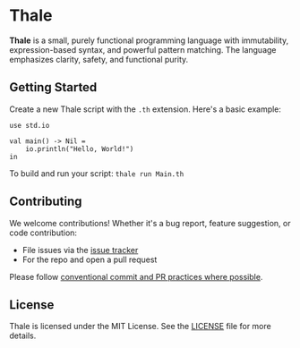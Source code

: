 # Thale
**Thale** is a small, purely functional programming language with immutability, expression-based syntax, and powerful pattern matching. The language emphasizes clarity, safety, and functional purity.

## Getting Started
Create a new Thale script with the `.th` extension. Here's a basic example:
```th
use std.io

val main() -> Nil =
    io.println("Hello, World!")
in
```
To build and run your script:
`thale run Main.th`

## Contributing
We welcome contributions! Whether it's a bug report, feature suggestion, or code contribution:

- File issues via the [issue tracker](http://github.com/PeterGriffinSr/Thale/issues)
- For the repo and open a pull request

Please follow [conventional commit and PR practices where possible](CONTRIBUTING.md).

## License

Thale is licensed under the MIT License. See the [LICENSE](LICENSE) file for more details.